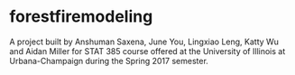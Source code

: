 # forestfiremodeling
A project built by Anshuman Saxena, June You, Lingxiao Leng, Katty Wu and Aidan Miller for STAT 385 course offered at the University of Illinois at Urbana-Champaign during the Spring 2017 semester.
